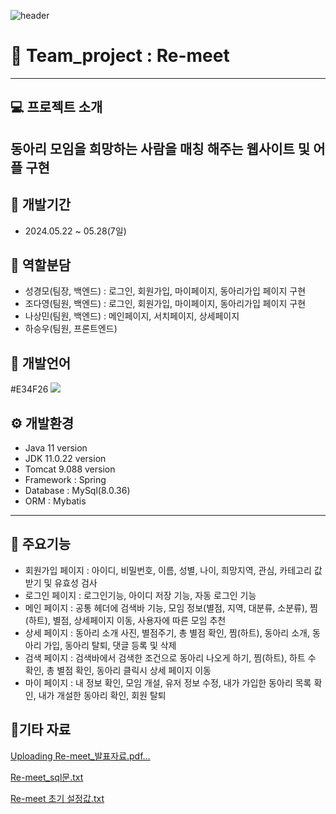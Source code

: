 ![header](https://capsule-render.vercel.app/api?type=wave&color=auto&height=300&section=header&text=Hello&fontSize=90&animation=fadeIn&fontAlignY=38&desc=KyungMo's%20GitHub%20Profile&descAlignY=51&descAlign=62)


# 🐰 Team_project : Re-meet
---
## 💻 프로젝트 소개
동아리 모임을 희망하는 사람을 매칭 해주는 웹사이트 및 어플 구현
---
## 📆 개발기간
+ 2024.05.22 ~ 05.28(7일) 

## 👫 역할분담
+ 성경모(팀장, 백엔드) : 로그인, 회원가입, 마이페이지, 동아리가입 페이지 구현
+ 조다영(팀원, 백엔드) : 로그인, 회원가입, 마이페이지, 동아리가입 페이지 구현
+ 나상민(팀원, 백엔드) : 메인페이지, 서치페이지, 상세페이지
+ 하승우(팀원, 프론트엔드)

## 📝 개발언어
#E34F26
<img src="https://img.shields.io/badge/JAVA-007396?
          style=flat&logo=Java&logoColor=white"/>

## ⚙ 개발환경
+ Java 11 version
+ JDK 11.0.22 version
+ Tomcat 9.088 version
+ Framework : Spring
+ Database : MySql(8.0.36)
+ ORM : Mybatis
---
## 📌 주요기능
+ 회원가입 페이지 : 아이디, 비밀번호, 이름, 성별, 나이, 희망지역, 관심, 카테고리 값 받기 및 유효성 검사
+ 로그인 페이지 : 로그인기능, 아이디 저장 기능, 자동 로그인 기능
+ 메인 페이지 : 공통 헤더에 검색바 기능, 모임 정보(별점, 지역, 대분류, 소분류), 찜(하트), 별점, 상세페이지 이동, 사용자에 따른 모임 추천
+ 상세 페이지 : 동아리 소개 사진, 별점주기, 총 별점 확인, 찜(하트), 동아리 소개, 동아리 가입, 동아리 탈퇴, 댓글 등록 및 삭제
+ 검색 페이지 : 검색바에서 검색한 조건으로 동아리 나오게 하기, 찜(하트), 하트 수 확인, 총 별점 확인, 동아리 클릭시 상세 페이지 이동
+ 마이 페이지 : 내 정보 확인, 모임 개설, 유저 정보 수정, 내가 가입한 동아리 목록 확인, 내가 개설한 동아리 확인, 회원 탈퇴


## 📎기타 자료 
[Uploading Re-meet_발표자료.pdf…]()

[Re-meet_sql문.txt](https://github.com/user-attachments/files/15863754/Re-meet_sql.txt)

[Re-meet 초기 설정값.txt](https://github.com/user-attachments/files/15872487/Re-meet.txt)

